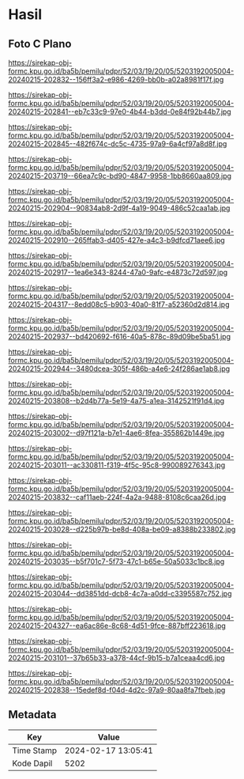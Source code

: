 # Hasil

## Foto C Plano

https://sirekap-obj-formc.kpu.go.id/ba5b/pemilu/pdpr/52/03/19/20/05/5203192005004-20240215-202832--156ff3a2-e986-4269-bb0b-a02a8981f17f.jpg

https://sirekap-obj-formc.kpu.go.id/ba5b/pemilu/pdpr/52/03/19/20/05/5203192005004-20240215-202841--eb7c33c9-97e0-4b44-b3dd-0e84f92b44b7.jpg

https://sirekap-obj-formc.kpu.go.id/ba5b/pemilu/pdpr/52/03/19/20/05/5203192005004-20240215-202845--482f674c-dc5c-4735-97a9-6a4cf97a8d8f.jpg

https://sirekap-obj-formc.kpu.go.id/ba5b/pemilu/pdpr/52/03/19/20/05/5203192005004-20240215-203719--66ea7c9c-bd90-4847-9958-1bb8660aa809.jpg

https://sirekap-obj-formc.kpu.go.id/ba5b/pemilu/pdpr/52/03/19/20/05/5203192005004-20240215-202904--90834ab8-2d9f-4a19-9049-486c52caa1ab.jpg

https://sirekap-obj-formc.kpu.go.id/ba5b/pemilu/pdpr/52/03/19/20/05/5203192005004-20240215-202910--265ffab3-d405-427e-a4c3-b9dfcd71aee6.jpg

https://sirekap-obj-formc.kpu.go.id/ba5b/pemilu/pdpr/52/03/19/20/05/5203192005004-20240215-202917--1ea6e343-8244-47a0-9afc-e4873c72d597.jpg

https://sirekap-obj-formc.kpu.go.id/ba5b/pemilu/pdpr/52/03/19/20/05/5203192005004-20240215-204317--8edd08c5-b903-40a0-81f7-a52360d2d814.jpg

https://sirekap-obj-formc.kpu.go.id/ba5b/pemilu/pdpr/52/03/19/20/05/5203192005004-20240215-202937--bd420692-f616-40a5-878c-89d09be5ba51.jpg

https://sirekap-obj-formc.kpu.go.id/ba5b/pemilu/pdpr/52/03/19/20/05/5203192005004-20240215-202944--3480dcea-305f-486b-a4e6-24f286ae1ab8.jpg

https://sirekap-obj-formc.kpu.go.id/ba5b/pemilu/pdpr/52/03/19/20/05/5203192005004-20240215-203808--b2d4b77a-5e19-4a75-a1ea-3142521f91d4.jpg

https://sirekap-obj-formc.kpu.go.id/ba5b/pemilu/pdpr/52/03/19/20/05/5203192005004-20240215-203002--d97f121a-b7e1-4ae6-8fea-355862b1449e.jpg

https://sirekap-obj-formc.kpu.go.id/ba5b/pemilu/pdpr/52/03/19/20/05/5203192005004-20240215-203011--ac330811-f319-4f5c-95c8-990089276343.jpg

https://sirekap-obj-formc.kpu.go.id/ba5b/pemilu/pdpr/52/03/19/20/05/5203192005004-20240215-203832--caf11aeb-224f-4a2a-9488-8108c6caa26d.jpg

https://sirekap-obj-formc.kpu.go.id/ba5b/pemilu/pdpr/52/03/19/20/05/5203192005004-20240215-203028--d225b97b-be8d-408a-be09-a8388b233802.jpg

https://sirekap-obj-formc.kpu.go.id/ba5b/pemilu/pdpr/52/03/19/20/05/5203192005004-20240215-203035--b5f701c7-5f73-47c1-b65e-50a5033c1bc8.jpg

https://sirekap-obj-formc.kpu.go.id/ba5b/pemilu/pdpr/52/03/19/20/05/5203192005004-20240215-203044--dd3851dd-dcb8-4c7a-a0dd-c3395587c752.jpg

https://sirekap-obj-formc.kpu.go.id/ba5b/pemilu/pdpr/52/03/19/20/05/5203192005004-20240215-204327--ea6ac86e-8c68-4d51-9fce-887bff223618.jpg

https://sirekap-obj-formc.kpu.go.id/ba5b/pemilu/pdpr/52/03/19/20/05/5203192005004-20240215-203101--37b65b33-a378-44cf-9b15-b7a1ceaa4cd6.jpg

https://sirekap-obj-formc.kpu.go.id/ba5b/pemilu/pdpr/52/03/19/20/05/5203192005004-20240215-202838--15edef8d-f04d-4d2c-97a9-80aa8fa7fbeb.jpg


## Metadata

| Key        | Value               |
| ---------- | ------------------- |
| Time Stamp | 2024-02-17 13:05:41 |
| Kode Dapil | 5202                |



